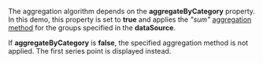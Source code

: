 The aggregation algorithm depends on the **aggregateByCategory** property. In this demo, this property is set to **true** and applies the *"sum"* [aggregation method](/Documentation/ApiReference/UI_Components/dxChart/Configuration/commonSeriesSettings/aggregation/#method) for the groups specified in the **dataSource**. 

If **aggregateByCategory** is **false**, the specified aggregation method is not applied. The first series point is displayed instead.
